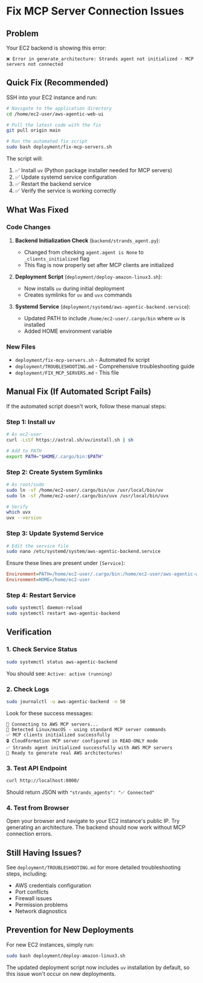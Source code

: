 # Fix MCP Server Connection Issues

## Problem
Your EC2 backend is showing this error:
```
❌ Error in generate_architecture: Strands agent not initialized - MCP servers not connected
```

## Quick Fix (Recommended)

SSH into your EC2 instance and run:

```bash
# Navigate to the application directory
cd /home/ec2-user/aws-agentic-web-ui

# Pull the latest code with the fix
git pull origin main

# Run the automated fix script
sudo bash deployment/fix-mcp-servers.sh
```

The script will:
1. ✅ Install `uv` (Python package installer needed for MCP servers)
2. ✅ Update systemd service configuration
3. ✅ Restart the backend service
4. ✅ Verify the service is working correctly

## What Was Fixed

### Code Changes
1. **Backend Initialization Check** (`backend/strands_agent.py`):
   - Changed from checking `agent.agent is None` to `_clients_initialized` flag
   - This flag is now properly set after MCP clients are initialized

2. **Deployment Script** (`deployment/deploy-amazon-linux3.sh`):
   - Now installs `uv` during initial deployment
   - Creates symlinks for `uv` and `uvx` commands

3. **Systemd Service** (`deployment/systemd/aws-agentic-backend.service`):
   - Updated PATH to include `/home/ec2-user/.cargo/bin` where `uv` is installed
   - Added HOME environment variable

### New Files
- `deployment/fix-mcp-servers.sh` - Automated fix script
- `deployment/TROUBLESHOOTING.md` - Comprehensive troubleshooting guide
- `deployment/FIX_MCP_SERVERS.md` - This file

## Manual Fix (If Automated Script Fails)

If the automated script doesn't work, follow these manual steps:

### Step 1: Install uv
```bash
# As ec2-user
curl -LsSf https://astral.sh/uv/install.sh | sh

# Add to PATH
export PATH="$HOME/.cargo/bin:$PATH"
```

### Step 2: Create System Symlinks
```bash
# As root/sudo
sudo ln -sf /home/ec2-user/.cargo/bin/uv /usr/local/bin/uv
sudo ln -sf /home/ec2-user/.cargo/bin/uvx /usr/local/bin/uvx

# Verify
which uvx
uvx --version
```

### Step 3: Update Systemd Service
```bash
# Edit the service file
sudo nano /etc/systemd/system/aws-agentic-backend.service
```

Ensure these lines are present under `[Service]`:
```ini
Environment=PATH=/home/ec2-user/.cargo/bin:/home/ec2-user/aws-agentic-web-ui/backend/venv/bin:/usr/local/bin:/usr/bin:/bin
Environment=HOME=/home/ec2-user
```

### Step 4: Restart Service
```bash
sudo systemctl daemon-reload
sudo systemctl restart aws-agentic-backend
```

## Verification

### 1. Check Service Status
```bash
sudo systemctl status aws-agentic-backend
```

You should see: `Active: active (running)`

### 2. Check Logs
```bash
sudo journalctl -u aws-agentic-backend -n 50
```

Look for these success messages:
```
🔌 Connecting to AWS MCP servers...
🐧 Detected Linux/macOS - using standard MCP server commands
✅ MCP clients initialized successfully
🔒 CloudFormation MCP server configured in READ-ONLY mode
✅ Strands agent initialized successfully with AWS MCP servers
🚀 Ready to generate real AWS architectures!
```

### 3. Test API Endpoint
```bash
curl http://localhost:8000/
```

Should return JSON with `"strands_agents": "✅ Connected"`

### 4. Test from Browser
Open your browser and navigate to your EC2 instance's public IP. Try generating an architecture. The backend should now work without MCP connection errors.

## Still Having Issues?

See `deployment/TROUBLESHOOTING.md` for more detailed troubleshooting steps, including:
- AWS credentials configuration
- Port conflicts
- Firewall issues
- Permission problems
- Network diagnostics

## Prevention for New Deployments

For new EC2 instances, simply run:
```bash
sudo bash deployment/deploy-amazon-linux3.sh
```

The updated deployment script now includes `uv` installation by default, so this issue won't occur on new deployments.

